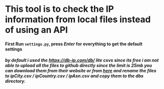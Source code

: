 # This tool is to check the IP information from local files instead of using an API

#### First Run `settings.py`, press *Enter* for everything to get the default settings

##### by default i used the https://db-ip.com/db/ lite csvs since its free *i am not able to upload all the files to github directly since the limit is 25mb* you can download them from their website or from [here](https://www.dropbox.com/sh/b7cud54ym8pkl3t/AACLuhff7u6lIN9F0MFCPciia?dl=0) and rename the files to **ipCity.csv** / **ipCountry.csv** / **ipAsn.csv** and copy them to the dbs directory.